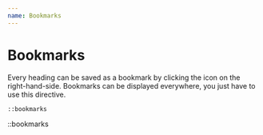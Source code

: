 ```yaml
---
name: Bookmarks
---
```


# Bookmarks

Every heading can be saved as a bookmark by clicking the icon on the
right-hand-side. Bookmarks can be displayed everywhere, you just have to
use this directive.

```md
::bookmarks
```

::bookmarks

